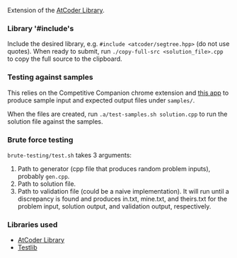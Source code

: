 Extension of the [AtCoder Library](https://github.com/atcoder/ac-library).

### Library '#include's

Include the desired library, e.g. `#include <atcoder/segtree.hpp>` (do not use quotes). When ready to submit, run `./copy-full-src <solution_file>.cpp` to copy the full source to the clipboard.

### Testing against samples

This relies on the Competitive Companion chrome extension and [this app](https://github.com/gpane/cp-parser) to produce sample input and expected output files under `samples/`.

When the files are created, run `.a/test-samples.sh solution.cpp` to run the solution file against the samples.

### Brute force testing

`brute-testing/test.sh` takes 3 arguments:
1. Path to generator (cpp file that produces random problem inputs), probably `gen.cpp`.
2. Path to solution file.
3. Path to validation file (could be a naive implementation).
It will run until a discrepancy is found and produces in.txt, mine.txt, and theirs.txt for the problem input, solution output, and validation output, respectively.

### Libraries used
- [AtCoder Library](https://github.com/atcoder/ac-library)
- [Testlib](https://github.com/MikeMirzayanov/testlib)
